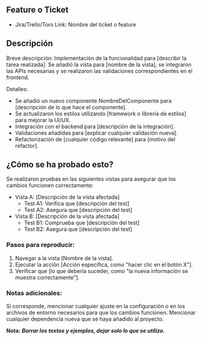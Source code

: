 ## Feature o Ticket

- Jira/Trello/Toro Link: Nombre del ticket o feature

## Descripción

Breve descripción: Implementación de la funcionalidad para [describir la tarea realizada]. Se añadió la vista para [nombre de la vista], se integraron las APIs necesarias y se realizaron las validaciones correspondientes en el frontend.

Detalles:

- Se añadió un nuevo componente NombreDelComponente para [descripción de lo que hace el componente].
- Se actualizaron los estilos utilizando [framework o librería de estilos] para mejorar la UI/UX.
- Integración con el backend para [descripción de la integración].
- Validaciones añadidas para [explicar cualquier validación nueva].
- Refactorización de [cualquier código relevante] para [motivo del refactor].

## ¿Cómo se ha probado esto?

Se realizaron pruebas en las siguientes vistas para asegurar que los cambios funcionen correctamente:

- Vista A: [Descripción de la vista afectada]
  - Test A1: Verifica que [descripción del test]
  - Test A2: Asegura que [descripción del test]
- Vista B: [Descripción de la vista afectada]
  - Test B1: Comprueba que [descripción del test]
  - Test B2: Asegura que [descripción del test]

### Pasos para reproducir:

1. Navegar a la vista [Nombre de la vista].
2. Ejecutar la acción [Acción específica, como "hacer clic en el botón X"].
3. Verificar que [lo que debería suceder, como "la nueva información se muestra correctamente"].

### Notas adicionales:

Si corresponde, mencionar cualquier ajuste en la configuración o en los archivos de entorno necesarios para que los cambios funcionen.
Mencionar cualquier dependencia nueva que se haya añadido al proyecto.

**Nota:** **_Borrar los textos y ejemplos, dejar solo lo que se utilizo._**

